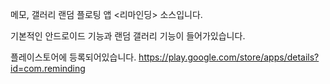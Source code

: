 메모, 갤러리 랜덤 플로팅 앱 <리마인딩> 소스입니다.

기본적인 안드로이드 기능과
랜덤 갤러리 기능이 들어가있습니다.

플레이스토어에 등록되어있습니다.
https://play.google.com/store/apps/details?id=com.reminding
